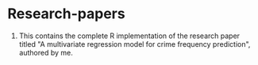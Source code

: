 # Research-papers
1. This contains the complete R implementation of the research paper titled "A multivariate regression model for crime frequency prediction", authored by me. 
